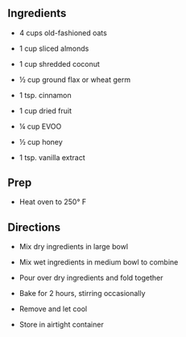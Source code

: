# 

## Ingredients

- 4 cups old-fashioned oats

- 1 cup sliced almonds

- 1 cup shredded coconut

- ½ cup ground flax or wheat germ

- 1 tsp. cinnamon

- 1 cup dried fruit

- ¼ cup EVOO

- ½ cup honey

- 1 tsp. vanilla extract

## Prep

- Heat oven to 250° F

## Directions

- Mix dry ingredients in large bowl

- Mix wet ingredients in medium bowl to combine

- Pour over dry ingredients and fold together

- Bake for 2 hours, stirring occasionally

- Remove and let cool

- Store in airtight container
